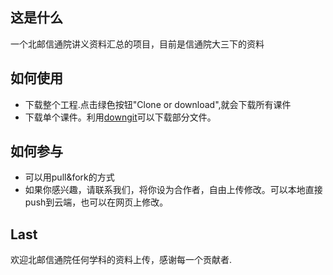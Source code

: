 ## 这是什么
一个北邮信通院讲义资料汇总的项目，目前是信通院大三下的资料

## 如何使用
* 下载整个工程.点击绿色按钮"Clone or download",就会下载所有课件
* 下载单个课件。利用[downgit](https://minhaskamal.github.io/DownGit/#/home)可以下载部分文件。

## 如何参与
* 可以用pull&fork的方式
* 如果你感兴趣，请联系我们，将你设为合作者，自由上传修改。可以本地直接push到云端，也可以在网页上修改。

## Last
欢迎北邮信通院任何学科的资料上传，感谢每一个贡献者.  
